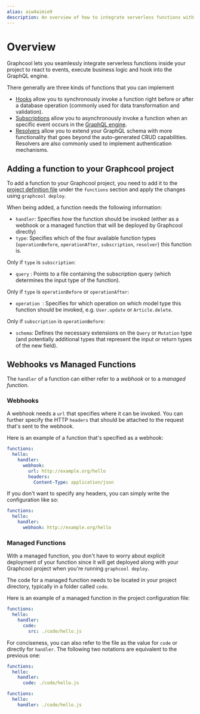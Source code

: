 ```yaml
---
alias: aiw4aimie9
description: An overview of how to integrate serverless functions with Graphcool. 
---
```


# Overview

Graphcool lets you seamlessly integrate serverless functions inside your project to react to events, execute business logic and hook into the GraphQL engine.

There generally are three kinds of functions that you can implement

- [Hooks](!alias-pa6guruhaf) allow you to synchronously invoke a function right before or after a database operation (commonly used for data transformation and validation).
- [Subscriptions](!alias-bboghez0go) allow you to asynchronously invoke a function when an specific event occurs in the [GraphQL engine](!alias-thei2kephu#graphql-engine).
- [Resolvers](!alias-su6wu3yoo2) allow you to extend your GraphQL schema with more functionality that goes beyond the auto-generated CRUD capabilities. Resolvers are also commonly used to implement authentication mechanisms.

## Adding a function to your Graphcool project

To add a function to your Graphcool project, you need to add it to the [project definition file](!alias-opheidaix3#project-definition) under the `functions` section and apply the changes using `graphcool deploy`.

When being added, a function needs the following information:

- `handler`: Specifies _how_ the function should be invoked (either as a webhook or a managed function that will be deployed by Graphcool directly)
- `type`: Specifies which of the four available function types (`operationBefore`, `operationAfter`, `subscription`, `resolver`) this function is.

Only if `type` is `subscription`:

- `query` : Points to a file containing the subscription query (which determines the input type of the function).

Only if `type` is `operationBefore` or `operationAfter`:

- `operation `: Specifies for which operation on which model type this function should be invoked, e.g. `User.update` or `Article.delete`.

Only if `subscription` is `operationBefore`:

- `schema`: Defines the necessary extensions on the `Query` or `Mutation` type (and potentially additional types that represent the input or return types of the new field).

## Webhooks vs Managed Functions

The `handler` of a function can either refer to a _webhook_ or to a _managed function_.

### Webhooks

A webhook needs a `url` that specifies where it can be invoked. You can further specify the HTTP `headers` that should be attached to the request that's sent to the webhook.

Here is an example of a function that's specified as a webhook:

```yaml
functions:
  hello:
    handler:
      webhook:
        url: http://example.org/hello
        headers:
          Content-Type: application/json
```

If you don't want to specify any headers, you can simply write the configuration like so:

```yaml
functions:
  hello:
    handler:
      webhook: http://example.org/hello
```

### Managed Functions

With a managed function, you don't have to worry about explicit deployment of your function since it will get deployed along with your Graphcool project when you're running `graphcool deploy`.

The code for a managed function needs to be located in your project directory, typically in a folder called `code`.

Here is an example of a managed function in the project configuration file:

```yaml 
functions:
  hello:
    handler:
      code:
        src: ./code/hello.js
```

For conciseness, you can also refer to the file as the value for `code` or directly for `handler`. The following two notations are equivalent to the previous one:

```yaml 
functions:
  hello:
    handler:
      code: ./code/hello.js
```

```yaml 
functions:
  hello:
    handler: ./code/hello.js
```

